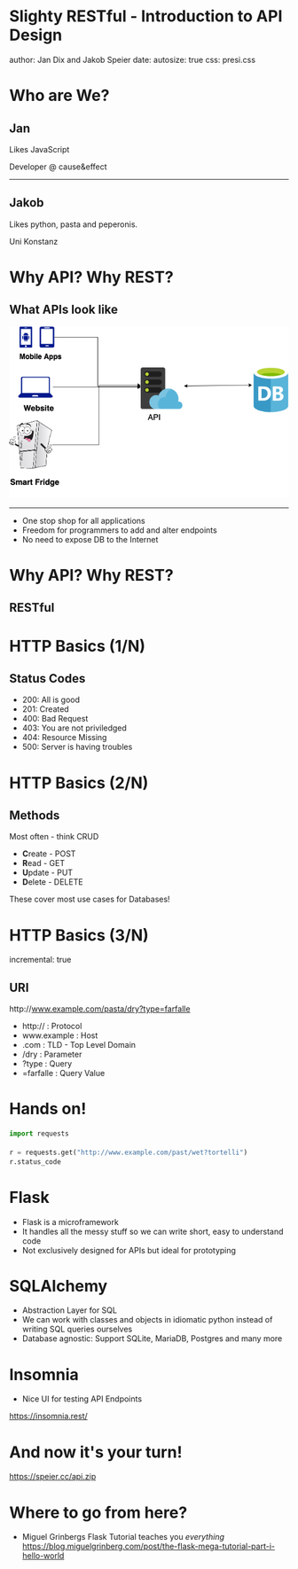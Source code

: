 Slighty RESTful - Introduction to API Design
========================================================
author: Jan Dix and Jakob Speier
date: 
autosize: true
css: presi.css

Who are We?
========================================================

## Jan

Likes JavaScript

Developer @ cause&effect

***
## Jakob

Likes python, pasta and peperonis.

Uni Konstanz

Why API? Why REST?
========================================================
## What APIs look like
![](API-Foundations-figure/API.png)
***
* One stop shop for all applications
* Freedom for programmers to add and alter endpoints
* No need to expose DB to the Internet


Why API? Why REST?
========================================================
## RESTful




HTTP Basics (1/N)
========================================================
## Status Codes
* 200: All is good
* 201: Created
* 400: Bad Request 
* 403: You are not priviledged
* 404: Resource Missing
* 500: Server is having troubles

HTTP Basics (2/N) 
========================================================
## Methods
Most often - think CRUD
* **C**reate    -   POST
* **R**ead      -   GET
* **U**pdate    -   PUT
* **D**elete    -   DELETE

These cover most use cases for Databases!

HTTP Basics (3/N)
========================================================
incremental: true
## URI

<span class="red">http://</span>www.example.com/pasta/dry?type=farfalle

* http:// : Protocol
* www\.example : Host
* .com : TLD - Top Level Domain
* /dry : Parameter
* ?type : Query
* =farfalle : Query Value

Hands on!
========================================================

```python
import requests

r = requests.get("http://www.example.com/past/wet?tortelli")
r.status_code
```

Flask
=========
* Flask is a microframework
* It handles all the messy stuff so we can write short, easy to understand code
* Not exclusively designed for APIs but ideal for prototyping


SQLAlchemy
========
* Abstraction Layer for SQL
* We can work with classes and objects in idiomatic python instead of writing SQL queries ourselves
* Database agnostic: Support SQLite, MariaDB, Postgres and many more

Insomnia
======
* Nice UI for testing API Endpoints

https://insomnia.rest/


And now it's your turn!
=======
https://speier.cc/api.zip


Where to go from here?
======
* Miguel  Grinbergs Flask Tutorial teaches you _everything_
https://blog.miguelgrinberg.com/post/the-flask-mega-tutorial-part-i-hello-world












